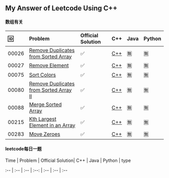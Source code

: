 ## My Answer of Leetcode Using C++

#### **数组有关**


🆔 | Problem | Official Solution | C++ | Java | Python 
:-- | :-- |  :-- |  :--: |  :-- |  :-- 
| 00026 | [Remove Duplicates from Sorted Array](./0026-Remove-Duplicates-from-Sorted-Array) | ✅ |[C++](./0026-Remove-Duplicates-from-Sorted-Array/leetcode26.cpp)| 🈚️ | 🈚️ |
| 00027 | [	Remove Element](./0027-Remove-Element) | ✅ |[C++](./0027-Remove-Element/leetcode27.cpp)| 🈚️ | 🈚️ |
| 00075 | [Sort Colors](./0075-Sort-Colors) | ✅ |[C++](./0075-Sort-Colors/leetcode75.cpp)| 🈚️ | 🈚️ |
| 00080 | [Remove Duplicates from Sorted Array II](./0080-Remove-Duplicates-from-Sorted-Array-II) | ✅ |[C++](./0080-Remove-Duplicates-from-Sorted-Array-II/leetcode80.cpp)| 🈚️ | 🈚️ |
| 00088 | [Merge Sorted Array](./0088-Merge-Sorted-Array) | ✅ |[C++](./0088-Merge-Sorted-Array/leetcode88.cpp)| 🈚️ | 🈚️ |
| 00215 | [Kth Largest Element in an Array](./0215-Kth-Largest-Element-in-an-Array) | ✅ |[C++](./0215-Kth-Largest-Element-in-an-Array/leetcode215.cpp)| 🈚️ | 🈚️ |
| 00283 | [Move Zeroes](./0283-Move-Zeroes) | ✅ |[C++](./0283-Move-Zeroes/leetcode283.cpp)| 🈚️ | 🈚️ |




#### leetcode每日一题


Time | Problem | Official Solution| C++ | Java | Python | type

:-- | :-- |  :-- |  :--: |  :-- |  :-- | :--



